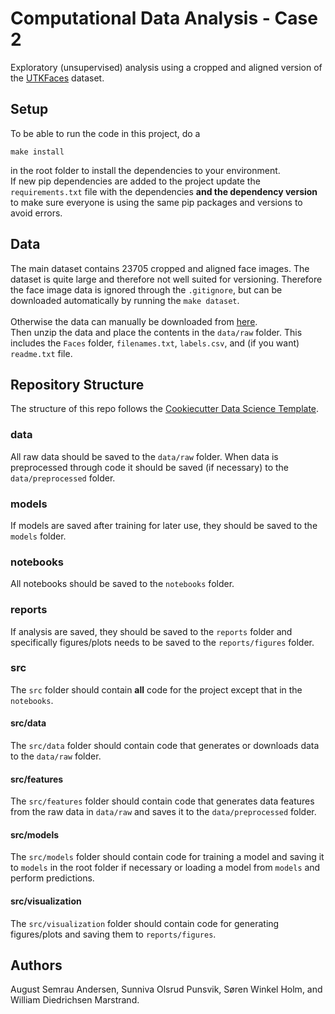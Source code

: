 # Computational Data Analysis - Case 2
Exploratory (unsupervised) analysis using a cropped and aligned version of the [UTKFaces](https://susanqq.github.io/UTKFace/) dataset.

## Setup
To be able to run the code in this project, do a
```
make install
```
in the root folder to install the dependencies to your environment.
<br>
If new pip dependencies are added to the project update the `requirements.txt` file with the dependencies **and the dependency version** to make sure everyone is using the same pip packages and versions to avoid errors.

## Data
The main dataset contains 23705 cropped and aligned face images. The dataset is quite large and therefore not well suited for versioning. Therefore the face image data is ignored through the `.gitignore`, but can be downloaded automatically by running the `make dataset`.
<br><br>
Otherwise the data can manually be downloaded from [here](https://files.dtu.dk/userportal/?v=4.5.2#/shared/public/0aKdY0cinWfDop1p/716774b2-c059-4082-8d00-0297b88838d4).
<br>
Then unzip the data and place the contents in the `data/raw` folder. This includes the `Faces` folder, `filenames.txt`, `labels.csv`, and (if you want) `readme.txt` file.

## Repository Structure
The structure of this repo follows the [Cookiecutter Data Science Template](https://drivendata.github.io/cookiecutter-data-science/#directory-structure).

### data
All raw data should be saved to the `data/raw` folder. When data is preprocessed through code it should be saved (if necessary) to the `data/preprocessed` folder.

### models
If models are saved after training for later use, they should be saved to the `models` folder.

### notebooks
All notebooks should be saved to the `notebooks` folder.

### reports
If analysis are saved, they should be saved to the `reports` folder and specifically figures/plots needs to be saved to the `reports/figures` folder.

### src
The `src` folder should contain **all** code for the project except that in the `notebooks`.

#### src/data
The `src/data` folder should contain code that generates or downloads data to the `data/raw` folder.

#### src/features
The `src/features` folder should contain code that generates data features from the raw data in `data/raw` and saves it to the `data/preprocessed` folder.

#### src/models
The `src/models` folder should contain code for training a model and saving it to `models` in the root folder if necessary or loading a model from `models` and perform predictions.

#### src/visualization
The `src/visualization` folder should contain code for generating figures/plots and saving them to `reports/figures`.

## Authors
August Semrau Andersen, Sunniva Olsrud Punsvik, Søren Winkel Holm, and William Diedrichsen Marstrand.
